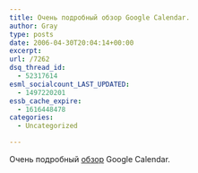 ```yaml
---
title: Очень подробный обзор Google Calendar.
author: Gray
type: posts
date: 2006-04-30T20:04:14+00:00
excerpt:
url: /7262
dsq_thread_id:
  - 52317614
esml_socialcount_LAST_UPDATED:
  - 1497220201
essb_cache_expire:
  - 1616448478
categories:
  - Uncategorized

---
```








Очень подробный <a href="http://www.stopdesign.com/log/2006/04/29/google-calendar-tips.html" target="_blank">обзор</a> Google Calendar.